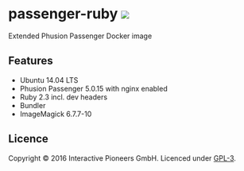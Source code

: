 # passenger-ruby [![](https://img.shields.io/badge/licence-GPL-bd0000.svg)](https://github.com/interactive-pioneers/passenger-ruby/blob/master/LICENSE)

Extended Phusion Passenger Docker image

## Features

- Ubuntu 14.04 LTS
- Phusion Passenger 5.0.15 with nginx enabled
- Ruby 2.3 incl. dev headers
- Bundler
- ImageMagick 6.7.7-10

## Licence

Copyright © 2016 Interactive Pioneers GmbH. Licenced under [GPL-3](LICENCE).

